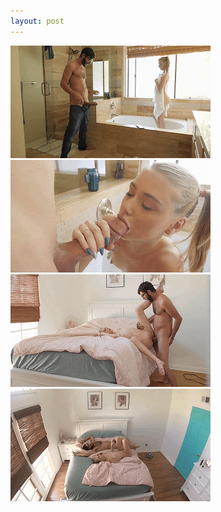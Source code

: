 ```yaml
---
layout: post
---
```

![1](./files/Stealthy%20Step%20Bro%20With%20Big%20Cock%20Seduces%20Step%20Sis%20hannah%20hays%20updated%20on%20October%2029%2C%202018%20-%20SpyFam%20(1).gif)
![2](./files/Stealthy%20Step%20Bro%20With%20Big%20Cock%20Seduces%20Step%20Sis%20hannah%20hays%20updated%20on%20October%2029%2C%202018%20-%20SpyFam%20(2).gif)
![3](./files/Stealthy%20Step%20Bro%20With%20Big%20Cock%20Seduces%20Step%20Sis%20hannah%20hays%20updated%20on%20October%2029%2C%202018%20-%20SpyFam%20(3).gif)
![8](./files/Stealthy%20Step%20Bro%20With%20Big%20Cock%20Seduces%20Step%20Sis%20hannah%20hays%20updated%20on%20October%2029%2C%202018%20-%20SpyFam%20(8).gif)
